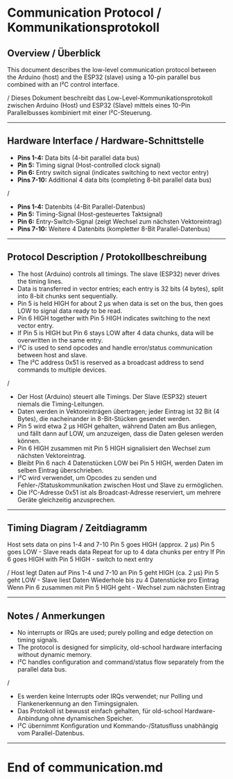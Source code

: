 # Communication Protocol / Kommunikationsprotokoll

## Overview / Überblick

This document describes the low-level communication protocol between the Arduino (host) and the ESP32 (slave) using a 10-pin parallel bus combined with an I²C control interface.

/ Dieses Dokument beschreibt das Low-Level-Kommunikationsprotokoll zwischen Arduino (Host) und ESP32 (Slave) mittels eines 10-Pin Parallelbusses kombiniert mit einer I²C-Steuerung.

---

## Hardware Interface / Hardware-Schnittstelle

- **Pins 1-4:** Data bits (4-bit parallel data bus)  
- **Pin 5:** Timing signal (Host-controlled clock signal)  
- **Pin 6:** Entry switch signal (indicates switching to next vector entry)  
- **Pins 7-10:** Additional 4 data bits (completing 8-bit parallel data bus)  

/  
- **Pins 1-4:** Datenbits (4-Bit Parallel-Datenbus)  
- **Pin 5:** Timing-Signal (Host-gesteuertes Taktsignal)  
- **Pin 6:** Entry-Switch-Signal (zeigt Wechsel zum nächsten Vektoreintrag)  
- **Pins 7-10:** Weitere 4 Datenbits (kompletter 8-Bit Parallel-Datenbus)  

---

## Protocol Description / Protokollbeschreibung

- The host (Arduino) controls all timings. The slave (ESP32) never drives the timing lines.  
- Data is transferred in vector entries; each entry is 32 bits (4 bytes), split into 8-bit chunks sent sequentially.  
- Pin 5 is held HIGH for about 2 µs when data is set on the bus, then goes LOW to signal data ready to be read.  
- Pin 6 HIGH together with Pin 5 HIGH indicates switching to the next vector entry.  
- If Pin 5 is HIGH but Pin 6 stays LOW after 4 data chunks, data will be overwritten in the same entry.  
- I²C is used to send opcodes and handle error/status communication between host and slave.  
- The I²C address 0x51 is reserved as a broadcast address to send commands to multiple devices.

/  
- Der Host (Arduino) steuert alle Timings. Der Slave (ESP32) steuert niemals die Timing-Leitungen.  
- Daten werden in Vektoreinträgen übertragen; jeder Eintrag ist 32 Bit (4 Bytes), die nacheinander in 8-Bit-Stücken gesendet werden.  
- Pin 5 wird etwa 2 µs HIGH gehalten, während Daten am Bus anliegen, und fällt dann auf LOW, um anzuzeigen, dass die Daten gelesen werden können.  
- Pin 6 HIGH zusammen mit Pin 5 HIGH signalisiert den Wechsel zum nächsten Vektoreintrag.  
- Bleibt Pin 6 nach 4 Datenstücken LOW bei Pin 5 HIGH, werden Daten im selben Eintrag überschrieben.  
- I²C wird verwendet, um Opcodes zu senden und Fehler-/Statuskommunikation zwischen Host und Slave zu ermöglichen.  
- Die I²C-Adresse 0x51 ist als Broadcast-Adresse reserviert, um mehrere Geräte gleichzeitig anzusprechen.

---

## Timing Diagram / Zeitdiagramm

Host sets data on pins 1-4 and 7-10
Pin 5 goes HIGH (approx. 2 µs)
Pin 5 goes LOW - Slave reads data
Repeat for up to 4 data chunks per entry
If Pin 6 goes HIGH with Pin 5 HIGH - switch to next entry

/ 
Host legt Daten auf Pins 1-4 und 7-10 an
Pin 5 geht HIGH (ca. 2 µs)
Pin 5 geht LOW - Slave liest Daten
Wiederhole bis zu 4 Datenstücke pro Eintrag
Wenn Pin 6 zusammen mit Pin 5 HIGH geht - Wechsel zum nächsten Eintrag


---

## Notes / Anmerkungen

- No interrupts or IRQs are used; purely polling and edge detection on timing signals.  
- The protocol is designed for simplicity, old-school hardware interfacing without dynamic memory.  
- I²C handles configuration and command/status flow separately from the parallel data bus.

/  
- Es werden keine Interrupts oder IRQs verwendet; nur Polling und Flankenerkennung an den Timingsignalen.  
- Das Protokoll ist bewusst einfach gehalten, für old-school Hardware-Anbindung ohne dynamischen Speicher.  
- I²C übernimmt Konfiguration und Kommando-/Statusfluss unabhängig vom Parallel-Datenbus.

---

# End of communication.md


